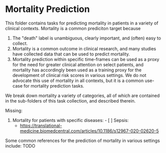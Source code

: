 # Mortality Prediction

This folder contains tasks for predicting mortality in patients in a variety of clinical contexts. Mortality
is a common prediciton target because

1. The "death" label is unambiguous, clearly important, and (often) easy to collect.
2. Mortality is a common outcome in clinical research, and many studies have collected data that can be used
    to predict mortality.
3. Mortality prediction within specific time-frames can be used as a proxy for the need for greater clinical
    attention on select patients, and mortality has accordingly been used as a training proxy for the
    development of clinical risk scores in various settings. We do not advocate this use of mortality in all
    contexts, but it is a common use-case for mortality prediction tasks.

We break down mortality a variety of categories, all of which are contained in the sub-folders of this task
collection, and described therein.

Missing:

1. Mortality for patients with specific diseases:
    \- \[ \] Sepsis:
    - https://translational-medicine.biomedcentral.com/articles/10.1186/s12967-020-02620-5

Some common references for the prediction of mortality in various settings include: TODO
